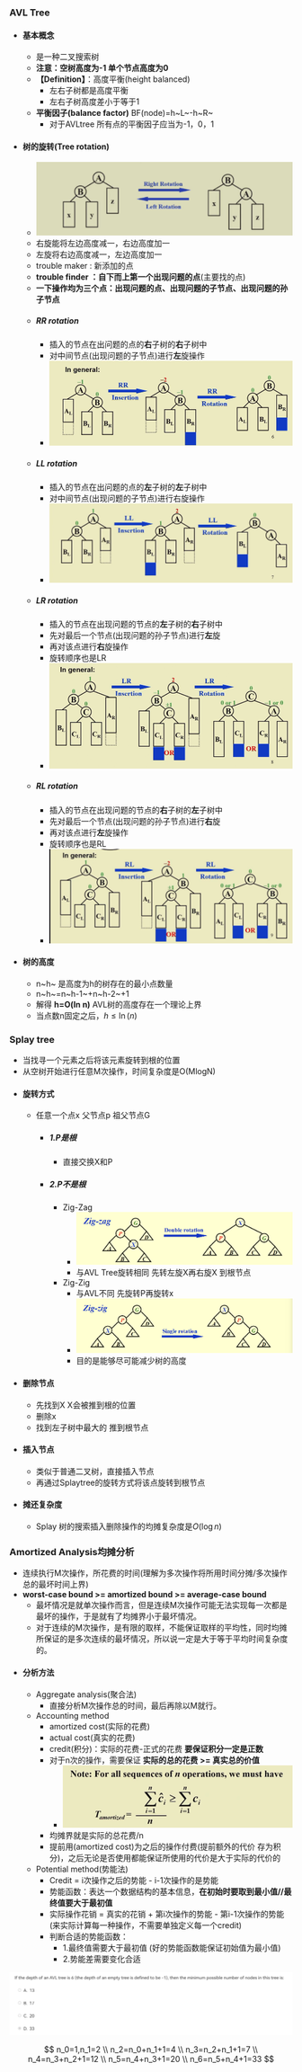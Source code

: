 ### AVL Tree
- #### 基本概念
  - 是一种二叉搜索树
  - **注意：空树高度为-1 单个节点高度为0**
  - **【Definition】**：高度平衡(height balanced)
    - 左右子树都是高度平衡
    - 左右子树高度差小于等于1
  - **平衡因子(balance factor)** BF(node)=h~L~-h~R~
    - 对于AVLtree 所有点的平衡因子应当为-1，0，1
- #### 树的旋转(Tree rotation)
  - ![alt text](image.png)
  - 右旋能将左边高度减一，右边高度加一
  - 左旋将右边高度减一，左边高度加一
  - trouble maker : 新添加的点
  - **trouble finder ：自下而上第一个出现问题的点**(主要找的点)
  - **一下操作均为三个点：出现问题的点、出现问题的子节点、出现问题的孙子节点**
  - ##### RR rotation
    - 插入的节点在出问题的点的**右**子树的**右**子树中
    - 对中间节点(出现问题的子节点)进行**左**旋操作
    - ![alt text](image-1.png)
  - ##### LL rotation
    - 插入的节点在出问题的点的**左**子树的**左**子树中
    - 对中间节点(出现问题的子节点)进行右旋操作
    - ![alt text](image-2.png)
  - ##### LR rotation
    - 插入的节点在出现问题的节点的**左**子树的**右**子树中
    - 先对最后一个节点(出现问题的孙子节点)进行**左**旋
    - 再对该点进行**右**旋操作
    - 旋转顺序也是LR
    - ![alt text](image-3.png)
  - ##### RL rotation
    - 插入的节点在出现问题的节点的**右**子树的**左**子树中
    - 先对最后一个节点(出现问题的孙子节点)进行**右**旋
    - 再对该点进行**左**旋操作
    - 旋转顺序也是RL
    - ![alt text](image-4.png)
- #### 树的高度
  - n~h~ 是高度为h的树存在的最小点数量
  - n~h~=n~h-1~+n~h-2~+1
  - 解得 **h=O(ln n)** AVL树的高度存在一个理论上界
  - 当点数n固定之后，$h\leq\ln(n)$


### Splay tree
- 当找寻一个元素之后将该元素旋转到根的位置
- 从空树开始进行任意M次操作，时间复杂度是O(MlogN)
- #### 旋转方式
  - 任意一个点x 父节点p 祖父节点G
    - ##### 1.P是根
      - 直接交换X和P
    - ##### 2.P不是根
      - Zig-Zag
        - ![alt text](image-5.png)
        - 与AVL Tree旋转相同 先转左旋X再右旋X 到根节点
      - Zig-Zig
        - 与AVL不同 先旋转P再旋转x
        - ![alt text](image-6.png)
        - 目的是能够尽可能减少树的高度
- #### 删除节点
  - 先找到X X会被推到根的位置
  - 删除x
  - 找到左子树中最大的 推到根节点
- #### 插入节点
  - 类似于普通二叉树，直接插入节点
  - 再通过Splaytree的旋转方式将该点旋转到根节点
- #### 摊还复杂度
  - Splay 树的搜索插入删除操作的均摊复杂度是$O(\log n)$

### Amortized Analysis均摊分析
- 连续执行M次操作，所花费的时间(理解为多次操作将所用时间分摊/多次操作总的最坏时间上界)
- **worst-case bound >= amortized bound >= average-case bound**
  - 最坏情况是就单次操作而言，但是连续M次操作可能无法实现每一次都是最坏的操作，于是就有了均摊界小于最坏情况。
  - 对于连续的M次操作，是有限的取样，不能保证取样的平均性，同时均摊所保证的是多次连续的最坏情况，所以说一定是大于等于平均时间复杂度的。
- #### 分析方法
  - Aggregate analysis(聚合法)
    - 直接分析M次操作总的时间，最后再除以M就行。
  - Accounting method
    - amortized cost(实际的花费)
    - actual cost(真实的花费)
    - credit(积分)：实际的花费-正式的花费 **要保证积分一定是正数**
    - 对于n次的操作，需要保证 **实际的总的花费 >= 真实总的价值**
      - ![alt text](image-7.png)
    - 均摊界就是实际的总花费/n
    - 提前用(amortized cost)为之后的操作付费(提前额外的代价 存为积分)，之后无论是否使用都能保证所使用的代价是大于实际的代价的
  - Potential method(势能法)
    - Credit = i次操作之后的势能 - i-1次操作的是势能
    - 势能函数：表达一个数据结构的基本信息，**在初始时要取到最小值//最终值要大于最初值**
    - 实际操作花销 = 真实的花销 + 第i次操作的势能 - 第i-1次操作的势能 (来实际计算每一种操作，不需要单独定义每一个credit)
    - 判断合适的势能函数：
      - 1.最终值需要大于最初值 (好的势能函数能保证初始值为最小值)
      - 2.势能差需要变化合适




![alt text](image-8.png)

$$
n_0=1,n_1=2 \\
n_2=n_0+n_1+1=4 \\
n_3=n_2+n_1+1=7 \\
n_4=n_3+n_2+1=12 \\
n_5=n_4+n_3+1=20 \\
n_6=n_5+n_4+1=33
$$